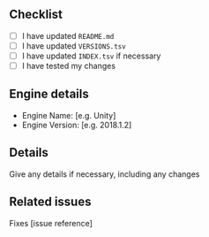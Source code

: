 ## Checklist

- [ ] I have updated `README.md`
- [ ] I have updated `VERSIONS.tsv`
- [ ] I have updated `INDEX.tsv` if necessary
- [ ] I have tested my changes

## Engine details

- Engine Name: [e.g. Unity]
- Engine Version: [e.g. 2018.1.2]

## Details

Give any details if necessary, including any changes

## Related issues

Fixes [issue reference]
